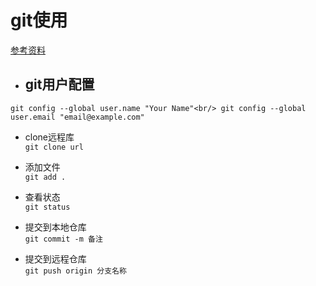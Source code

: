 # git使用
[参考资料](https://www.liaoxuefeng.com/wiki/0013739516305929606dd18361248578c67b8067c8c017b000/00137396287703354d8c6c01c904c7d9ff056ae23da865a000)<br/>
 * ## git用户配置<br/>

``
  git config --global user.name "Your Name"<br/>
  git config --global user.email "email@example.com"
``

 * clone远程库<br/>
``
git clone url
``

 * 添加文件<br/>
``
git add .
``

 * 查看状态<br/>
``
git status
``

 * 提交到本地仓库<br/>
``
git commit -m 备注 
``

* 提交到远程仓库<br/>
``
git push origin 分支名称
``
